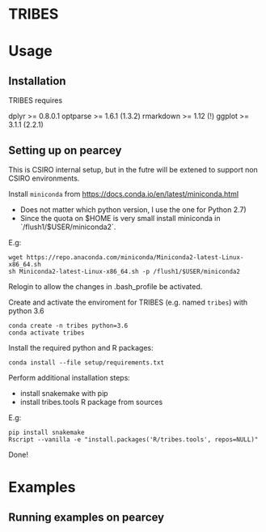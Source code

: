 TRIBES
======

# Usage


## Installation

TRIBES requires 


dplyr >= 0.8.0.1
optparse >= 1.6.1 (1.3.2)
rmarkdown >= 1.12 (!)
ggplot >= 3.1.1 (2.2.1)


## Setting up on pearcey 

This is CSIRO internal setup, but in the futre will be extened to support 
non CSIRO environments.

Install `miniconda` from https://docs.conda.io/en/latest/miniconda.html  

- Does not matter which python version, I use the one for Python 2.7)
- Since the quota on $HOME is very small install miniconda in `/flush1/$USER/miniconda2`.

E.g:

	wget https://repo.anaconda.com/miniconda/Miniconda2-latest-Linux-x86_64.sh
	sh Miniconda2-latest-Linux-x86_64.sh -p /flush1/$USER/miniconda2

Relogin to allow the changes in .bash_profile be activated.

Create and activate the enviroment for TRIBES (e.g. named `tribes`) with python 3.6

	conda create -n tribes python=3.6
	conda activate tribes

Install the required python and R packages:

	conda install --file setup/requirements.txt

Perform additional installation steps:

* install snakemake with pip 
* install tribes.tools R package from sources

E.g:

	pip install snakemake
	Rscript --vanilla -e "install.packages('R/tribes.tools', repos=NULL)"

Done!



# Examples


## Running examples on pearcey








